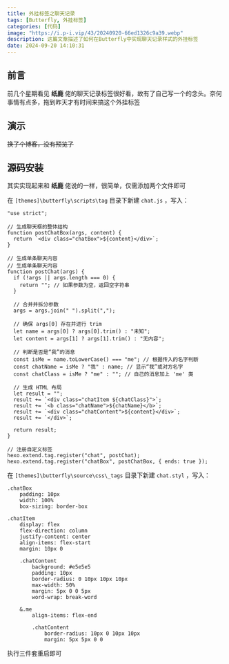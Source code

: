 ```yaml
---
title: 外挂标签之聊天记录
tags: [Butterfly, 外挂标签]
categories: [代码]
image: "https://i.p-i.vip/43/20240920-66ed1326c9a39.webp"
description: 这篇文章描述了如何在Butterfly中实现聊天记录样式的外挂标签
date: 2024-09-20 14:10:31
---
```


## 前言

前几个星期看见 **纸鹿** 佬的聊天记录标签很好看，故有了自己写一个的念头。奈何事情有点多，拖到昨天才有时间来搞这个外挂标签

## 演示
~~换了个博客，没有预览了~~

## 源码安装

其实实现起来和 **纸鹿** 佬说的一样，很简单，仅需添加两个文件即可

在 `[themes]\butterfly\scripts\tag` 目录下新建 `chat.js` ，写入：

```js[chat.js]
"use strict";

// 生成聊天框的整体结构
function postChatBox(args, content) {
  return `<div class="chatBox">${content}</div>`;
}

// 生成单条聊天内容
// 生成单条聊天内容
function postChat(args) {
  if (!args || args.length === 0) {
    return ""; // 如果参数为空，返回空字符串
  }

  // 合并并拆分参数
  args = args.join(" ").split(",");

  // 确保 args[0] 存在并进行 trim
  let name = args[0] ? args[0].trim() : "未知";
  let content = args[1] ? args[1].trim() : "无内容";

  // 判断是否是“我”的消息
  const isMe = name.toLowerCase() === "me"; // 根据传入的名字判断
  const chatName = isMe ? "我" : name; // 显示“我”或对方名字
  const chatClass = isMe ? "me" : ""; // 自己的消息加上 'me' 类

  // 生成 HTML 布局
  let result = "";
  result += `<div class="chatItem ${chatClass}">`;
  result += `<b class="chatName">${chatName}</b>`;
  result += `<div class="chatContent">${content}</div>`;
  result += `</div>`;

  return result;
}

// 注册自定义标签
hexo.extend.tag.register("chat", postChat);
hexo.extend.tag.register("chatBox", postChatBox, { ends: true });
```

在 `[themes]\butterfly\source\css\_tags` 目录下新建 `chat.styl` ，写入：

```styl[chat.styl]
.chatBox
    padding: 10px
    width: 100%
    box-sizing: border-box

.chatItem
    display: flex
    flex-direction: column
    justify-content: center
    align-items: flex-start
    margin: 10px 0

    .chatContent
        background: #e5e5e5
        padding: 10px
        border-radius: 0 10px 10px 10px
        max-width: 50%
        margin: 5px 0 0 5px
        word-wrap: break-word

    &.me
        align-items: flex-end

        .chatContent
            border-radius: 10px 0 10px 10px
            margin: 5px 5px 0 0

```

执行三件套重启即可
